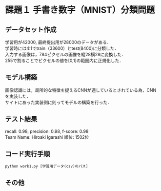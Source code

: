# 課題１ 手書き数字（MNIST）分類問題
## データセット作成
学習用が42000, 最終提出用が28000のデータがある．  
学習時には4:1でtrain（33600）とtest(8400)に分類した．   
入力する画像は，784ピクセルの画像を縦28横28に変換した．  
255で割ることでピクセルの値を[0,1]の範囲内に正規化した．

## モデル構築
画像認識には，局所的な特徴を捉えるCNNが適しているとされている為，CNNを実装した．  
サイトにあった実装例に則ってモデルの構築を行った．


## テスト結果
recall: 0.98, precision: 0.98, f-score: 0.98  
Team Name: Hiroaki Igarashi 順位: 1502位
## コード実行手順
```
python work1.py [学習用データ(csv)のパス]
```
## その他
